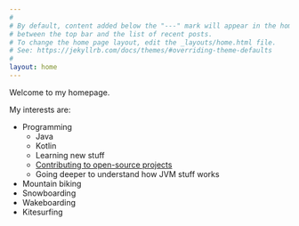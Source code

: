 ```yaml
---
#
# By default, content added below the "---" mark will appear in the home page
# between the top bar and the list of recent posts.
# To change the home page layout, edit the _layouts/home.html file.
# See: https://jekyllrb.com/docs/themes/#overriding-theme-defaults
#
layout: home
---
```


Welcome to my homepage.

My interests are:

- Programming
  - Java
  - Kotlin
  - Learning new stuff
  - [Contributing to open-source projects](https://github.com/pulls?q=is%3Apr+author%3Abedla)
  - Going deeper to understand how JVM stuff works
- Mountain biking
- Snowboarding
- Wakeboarding
- Kitesurfing
